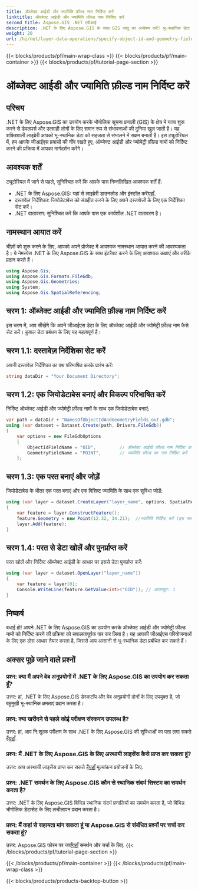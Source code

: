 ```yaml
---
title: ऑब्जेक्ट आईडी और ज्यामिति फ़ील्ड नाम निर्दिष्ट करें
linktitle: ऑब्जेक्ट आईडी और ज्यामिति फ़ील्ड नाम निर्दिष्ट करें
second_title: Aspose.GIS .NET एपीआई
description: .NET के लिए Aspose.GIS के साथ GIS जादू का अन्वेषण करें! भू-स्थानिक डेटा को सहजता से प्रबंधित करें। अभी डाउनलोड करें और स्थानिक बुद्धिमत्ता की शक्ति का लाभ उठाएं।
weight: 20
url: /hi/net/layer-data-operations/specify-object-id-and-geometry-field-names/
---
```


{{< blocks/products/pf/main-wrap-class >}}
{{< blocks/products/pf/main-container >}}
{{< blocks/products/pf/tutorial-page-section >}}

# ऑब्जेक्ट आईडी और ज्यामिति फ़ील्ड नाम निर्दिष्ट करें

## परिचय
.NET के लिए Aspose.GIS का उपयोग करके भौगोलिक सूचना प्रणाली (GIS) के क्षेत्र में यात्रा शुरू करने से डेवलपर्स और उत्साही लोगों के लिए समान रूप से संभावनाओं की दुनिया खुल जाती है। यह शक्तिशाली लाइब्रेरी आपको भू-स्थानिक डेटा को सहजता से संभालने में सक्षम बनाती है। इस ट्यूटोरियल में, हम आपके जीआईएस प्रयासों की नींव रखते हुए, ऑब्जेक्ट आईडी और ज्योमेट्री फ़ील्ड नामों को निर्दिष्ट करने की प्रक्रिया में आपका मार्गदर्शन करेंगे।
## आवश्यक शर्तें
ट्यूटोरियल में जाने से पहले, सुनिश्चित करें कि आपके पास निम्नलिखित आवश्यक शर्तें हैं:
-  .NET के लिए Aspose.GIS: यहां से लाइब्रेरी डाउनलोड और इंस्टॉल करें[यहाँ](https://releases.aspose.com/gis/net/).
- दस्तावेज़ निर्देशिका: जियोडेटाबेस को संग्रहीत करने के लिए अपने दस्तावेज़ों के लिए एक निर्देशिका सेट करें।
- .NET वातावरण: सुनिश्चित करें कि आपके पास एक कार्यशील .NET वातावरण है।
## नामस्थान आयात करें
चीज़ों को शुरू करने के लिए, आपको अपने प्रोजेक्ट में आवश्यक नामस्थान आयात करने की आवश्यकता है। ये नेमस्पेस .NET के लिए Aspose.GIS के साथ इंटरैक्ट करने के लिए आवश्यक कक्षाएं और तरीके प्रदान करते हैं।
```csharp
using Aspose.Gis;
using Aspose.Gis.Formats.FileGdb;
using Aspose.Gis.Geometries;
using System;
using Aspose.Gis.SpatialReferencing;
```
## चरण 1: ऑब्जेक्ट आईडी और ज्यामिति फ़ील्ड नाम निर्दिष्ट करें
इस चरण में, आप सीखेंगे कि अपने जीआईएस डेटा के लिए ऑब्जेक्ट आईडी और ज्योमेट्री फ़ील्ड नाम कैसे सेट करें। कुशल डेटा प्रबंधन के लिए यह महत्वपूर्ण है।
## चरण 1.1: दस्तावेज़ निर्देशिका सेट करें
अपनी दस्तावेज़ निर्देशिका का पथ परिभाषित करके प्रारंभ करें:
```csharp
string dataDir = "Your Document Directory";
```
## चरण 1.2: एक जियोडेटाबेस बनाएं और विकल्प परिभाषित करें
निर्दिष्ट ऑब्जेक्ट आईडी और ज्योमेट्री फ़ील्ड नामों के साथ एक जियोडेटाबेस बनाएं:
```csharp
var path = dataDir + "NamesOfObjectIdAndGeometryFields_out.gdb";
using (var dataset = Dataset.Create(path, Drivers.FileGdb))
{
    var options = new FileGdbOptions
    {
        ObjectIdFieldName = "OID",         // ऑब्जेक्ट आईडी फ़ील्ड नाम निर्दिष्ट करें
        GeometryFieldName = "POINT",       // ज्यामिति फ़ील्ड का नाम निर्दिष्ट करें
    };
```
## चरण 1.3: एक परत बनाएं और जोड़ें
जियोडेटाबेस के भीतर एक परत बनाएं और एक विशिष्ट ज्यामिति के साथ एक सुविधा जोड़ें:
```csharp
using (var layer = dataset.CreateLayer("layer_name", options, SpatialReferenceSystem.Wgs84))
{
    var feature = layer.ConstructFeature();
    feature.Geometry = new Point(12.32, 34.21);  //ज्यामिति निर्दिष्ट करें (इस मामले में, एक बिंदु)
    layer.Add(feature);
}
```
## चरण 1.4: परत से डेटा खोलें और पुनर्प्राप्त करें
परत खोलें और निर्दिष्ट ऑब्जेक्ट आईडी के आधार पर इससे डेटा पुनर्प्राप्त करें:
```csharp
using (var layer = dataset.OpenLayer("layer_name"))
{
    var feature = layer[0];
    Console.WriteLine(feature.GetValue<int>("OID")); // आउटपुट: 1
}
```
## निष्कर्ष
बधाई हो! आपने .NET के लिए Aspose.GIS का उपयोग करके ऑब्जेक्ट आईडी और ज्योमेट्री फ़ील्ड नामों को निर्दिष्ट करने की प्रक्रिया को सफलतापूर्वक पार कर लिया है। यह आपकी जीआईएस परियोजनाओं के लिए एक ठोस आधार तैयार करता है, जिससे आप आसानी से भू-स्थानिक डेटा प्रबंधित कर सकते हैं।
## अक्सर पूछे जाने वाले प्रश्नों
### प्रश्न: क्या मैं अपने वेब अनुप्रयोगों में .NET के लिए Aspose.GIS का उपयोग कर सकता हूँ?
उत्तर: हां, .NET के लिए Aspose.GIS डेस्कटॉप और वेब अनुप्रयोगों दोनों के लिए उपयुक्त है, जो बहुमुखी भू-स्थानिक क्षमताएं प्रदान करता है।
### प्रश्न: क्या खरीदने से पहले कोई परीक्षण संस्करण उपलब्ध है?
 उत्तर: हां, आप नि:शुल्क परीक्षण के साथ .NET के लिए Aspose.GIS की सुविधाओं का पता लगा सकते हैं[यहाँ](https://releases.aspose.com/).
### प्रश्न: मैं .NET के लिए Aspose.GIS के लिए अस्थायी लाइसेंस कैसे प्राप्त कर सकता हूं?
 उत्तर: आप अस्थायी लाइसेंस प्राप्त कर सकते हैं[यहाँ](https://purchase.aspose.com/temporary-license/) मूल्यांकन प्रयोजनों के लिए.
### प्रश्न: .NET समर्थन के लिए Aspose.GIS कौन से स्थानिक संदर्भ सिस्टम का समर्थन करता है?
उत्तर: .NET के लिए Aspose.GIS विभिन्न स्थानिक संदर्भ प्रणालियों का समर्थन करता है, जो विभिन्न भौगोलिक डेटासेट के लिए लचीलापन प्रदान करता है।
### प्रश्न: मैं कहां से सहायता मांग सकता हूं या Aspose.GIS से संबंधित प्रश्नों पर चर्चा कर सकता हूं?
 उत्तर: Aspose.GIS फोरम पर जाएँ[यहाँ](https://forum.aspose.com/c/gis/33) समर्थन और चर्चा के लिए.
{{< /blocks/products/pf/tutorial-page-section >}}

{{< /blocks/products/pf/main-container >}}
{{< /blocks/products/pf/main-wrap-class >}}

{{< blocks/products/products-backtop-button >}}
